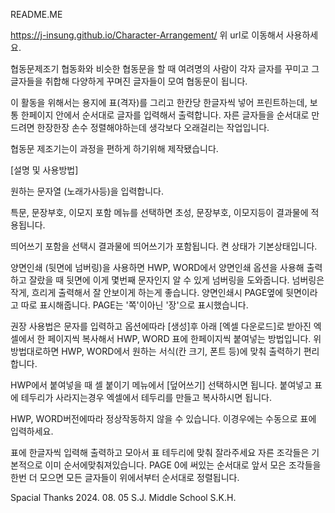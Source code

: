 README.ME

https://j-insung.github.io/Character-Arrangement/
위 url로 이동해서 사용하세요.



협동문제조기
협동화와 비슷한 협동문을 할 때 여려명의 사람이 각자 글자를 꾸미고 그 글자들을 취합해 다양하게 꾸며진 글자들이 모여 협동문이 됩니다.

이 활동을 위해서는
용지에 표(격자)를 그리고 한칸당 한글자씩 넣어 프린트하는데, 보통 한페이지 안에서 순서대로 글자를 입력해서 출력합니다.
자른 글자들을 순서대로 만드려면 한장한장 손수 정렬해야하는데 생각보다 오래걸리는 작업입니다.

협동문 제조기는이 과정을 편하게 하기위해 제작됐습니다.



[설명 및 사용방법]

원하는 문자열 (노래가사등)을 입력합니다.

특문, 문장부호, 이모지 포함 메뉴를 선택하면 초성, 문장부호, 이모지등이 결과물에 적용됩니다.

띄어쓰기 포함을 선택시 결과물에 띄어쓰기가 포함됩니다. 켠 상태가 기본상태입니다.

양면인쇄 (뒷면에 넘버링)을 사용하면 HWP, WORD에서 양면인쇄 옵션을 사용해 출력하고 잘랐을 때 뒷면에 이게 몇번째 문자인지 알 수 있게 넘버링을 도와줍니다.
넘버링은 작게, 흐리게 출력해서 잘 안보이게 하는게 좋습니다.
양면인쇄시 PAGE옆에 뒷면이라고 따로 표시해줍니다. 
PAGE는 '쪽'이아닌 '장'으로 표시했습니다.

권장 사용법은 문자를 입력하고 옵션에따라 [생성]후 아래 [엑셀 다운로드]로 받아진 엑셀에서 한 페이지씩 복사해서 HWP, WORD 표에 한페이지씩 붙여넣는 방법입니다.
위 방법대로하면 HWP, WORD에서 원하는 서식(칸 크기, 폰트 등)에 맞춰 출력하기 편리합니다.

HWP에서 붙여넣을 때 셀 붙이기 메뉴에서 [덮어쓰기] 선택하시면 됩니다. 붙여넣고 표에 테두리가 사라지는경우 엑셀에서 테두리를 만들고 복사하시면 됩니다.

HWP, WORD버전에따라 정상작동하지 않을 수 있습니다. 이경우에는 수동으로 표에 입력하세요.

표에 한글자씩 입력해 출력하고 모아서 표 테두리에 맞춰 잘라주세요 자른 조각들은 기본적으로 이미 순서에맞춰져있습니다.
PAGE 0에 써있는 순서대로 앞서 모은 조각들을 한번 더 모으면 모든 글자들이 위에서부터 순서대로 정렬됩니다.



Spacial Thanks
2024. 08. 05
S.J. Middle School 
S.K.H.
